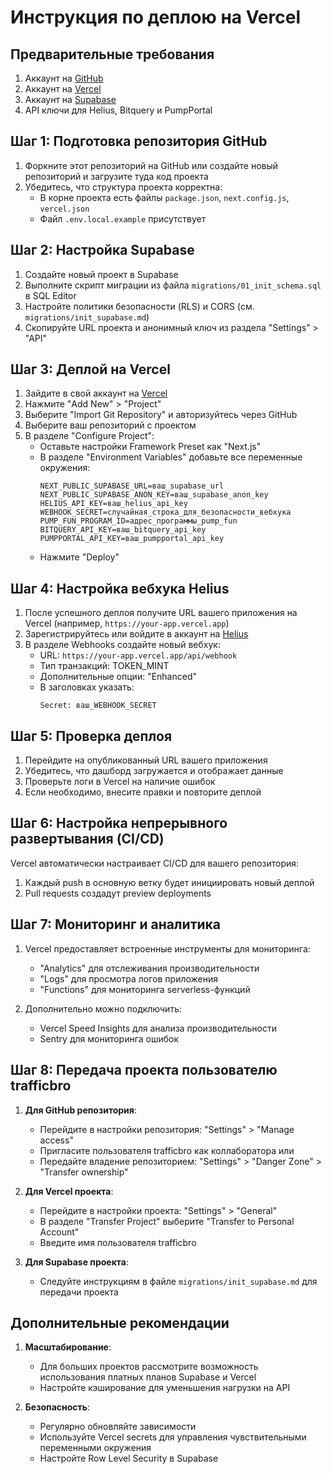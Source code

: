 # Инструкция по деплою на Vercel

## Предварительные требования

1. Аккаунт на [GitHub](https://github.com/)
2. Аккаунт на [Vercel](https://vercel.com/)
3. Аккаунт на [Supabase](https://supabase.com/)
4. API ключи для Helius, Bitquery и PumpPortal

## Шаг 1: Подготовка репозитория GitHub

1. Форкните этот репозиторий на GitHub или создайте новый репозиторий и загрузите туда код проекта
2. Убедитесь, что структура проекта корректна:
   - В корне проекта есть файлы `package.json`, `next.config.js`, `vercel.json`
   - Файл `.env.local.example` присутствует

## Шаг 2: Настройка Supabase

1. Создайте новый проект в Supabase
2. Выполните скрипт миграции из файла `migrations/01_init_schema.sql` в SQL Editor
3. Настройте политики безопасности (RLS) и CORS (см. `migrations/init_supabase.md`)
4. Скопируйте URL проекта и анонимный ключ из раздела "Settings" > "API"

## Шаг 3: Деплой на Vercel

1. Зайдите в свой аккаунт на [Vercel](https://vercel.com/)
2. Нажмите "Add New" > "Project"
3. Выберите "Import Git Repository" и авторизуйтесь через GitHub
4. Выберите ваш репозиторий с проектом
5. В разделе "Configure Project":
   - Оставьте настройки Framework Preset как "Next.js"
   - В разделе "Environment Variables" добавьте все переменные окружения:
     ```
     NEXT_PUBLIC_SUPABASE_URL=ваш_supabase_url
     NEXT_PUBLIC_SUPABASE_ANON_KEY=ваш_supabase_anon_key
     HELIUS_API_KEY=ваш_helius_api_key
     WEBHOOK_SECRET=случайная_строка_для_безопасности_вебхука
     PUMP_FUN_PROGRAM_ID=адрес_программы_pump_fun
     BITQUERY_API_KEY=ваш_bitquery_api_key
     PUMPPORTAL_API_KEY=ваш_pumpportal_api_key
     ```
   - Нажмите "Deploy"

## Шаг 4: Настройка вебхука Helius

1. После успешного деплоя получите URL вашего приложения на Vercel (например, `https://your-app.vercel.app`)
2. Зарегистрируйтесь или войдите в аккаунт на [Helius](https://www.helius.xyz/)
3. В разделе Webhooks создайте новый вебхук:
   - URL: `https://your-app.vercel.app/api/webhook`
   - Тип транзакций: TOKEN_MINT
   - Дополнительные опции: "Enhanced"
   - В заголовках указать:
     ```
     Secret: ваш_WEBHOOK_SECRET
     ```

## Шаг 5: Проверка деплоя

1. Перейдите на опубликованный URL вашего приложения
2. Убедитесь, что дашборд загружается и отображает данные
3. Проверьте логи в Vercel на наличие ошибок
4. Если необходимо, внесите правки и повторите деплой

## Шаг 6: Настройка непрерывного развертывания (CI/CD)

Vercel автоматически настраивает CI/CD для вашего репозитория:
1. Каждый push в основную ветку будет инициировать новый деплой
2. Pull requests создадут preview deployments

## Шаг 7: Мониторинг и аналитика

1. Vercel предоставляет встроенные инструменты для мониторинга:
   - "Analytics" для отслеживания производительности
   - "Logs" для просмотра логов приложения
   - "Functions" для мониторинга serverless-функций

2. Дополнительно можно подключить:
   - Vercel Speed Insights для анализа производительности
   - Sentry для мониторинга ошибок

## Шаг 8: Передача проекта пользователю trafficbro

1. **Для GitHub репозитория**:
   - Перейдите в настройки репозитория: "Settings" > "Manage access"
   - Пригласите пользователя trafficbro как коллаборатора или
   - Передайте владение репозиторием: "Settings" > "Danger Zone" > "Transfer ownership"

2. **Для Vercel проекта**:
   - Перейдите в настройки проекта: "Settings" > "General"
   - В разделе "Transfer Project" выберите "Transfer to Personal Account"
   - Введите имя пользователя trafficbro

3. **Для Supabase проекта**:
   - Следуйте инструкциям в файле `migrations/init_supabase.md` для передачи проекта

## Дополнительные рекомендации

1. **Масштабирование**:
   - Для больших проектов рассмотрите возможность использования платных планов Supabase и Vercel
   - Настройте кэширование для уменьшения нагрузки на API

2. **Безопасность**:
   - Регулярно обновляйте зависимости
   - Используйте Vercel secrets для управления чувствительными переменными окружения
   - Настройте Row Level Security в Supabase 